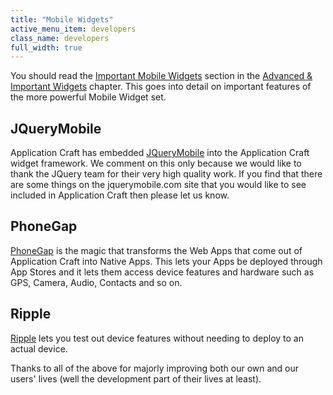 ```yaml
---
title: "Mobile Widgets"
active_menu_item: developers
class_name: developers
full_width: true
---
```



You should read the [Important Mobile Widgets](/developers/documentation/product-guide/advanced-important-widgets/important-mobile-widgets/) section in the [Advanced & Important Widgets](/developers/documentation/product-guide/advanced-important-widgets/) chapter. This goes into detail on important features of the more powerful Mobile Widget set.

## JQueryMobile

Application Craft has embedded [JQueryMobile](http://jquerymobile.com) into the Application Craft widget framework. We comment on this only because we would like to thank the JQuery team for their very high quality work. If you find that there are some things on the jquerymobile.com site that you would like to see included in Application Craft then please let us know.

## PhoneGap

[PhoneGap](http://www.phonegap.com) is the magic that transforms the Web Apps that come out of Application Craft into Native Apps. This lets your Apps be deployed through App Stores and it lets them access device features and hardware such as GPS, Camera, Audio, Contacts and so on.

## Ripple

[Ripple](https://bdsc.webapps.blackberry.com/html5/download) lets you test out device features without needing to deploy to an actual device.

Thanks to all of the above for majorly improving both our own and our users' lives (well the development part of their lives at least).


